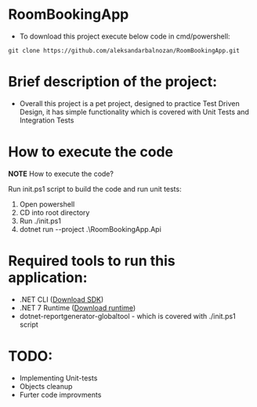 # RoomBookingApp
- To download this project execute below code in cmd/powershell:
```
git clone https://github.com/aleksandarbalnozan/RoomBookingApp.git
```
# **Brief description of the project:**
- Overall this project is a pet project, designed to practice Test Driven Design, it has simple functionality which is covered with Unit Tests and Integration Tests

# **How to execute the code**
 **NOTE**
How to execute the code? 

Run init.ps1 script to build the code and run unit tests:

1. Open powershell 
2. CD into root directory 
3. Run ./init.ps1 
4. dotnet run --project .\RoomBookingApp.Api


# **Required tools to run this application:**
- .NET CLI ([Download SDK](https://dotnet.microsoft.com/en-us/download/dotnet/7.0))
- .NET 7 Runtime ([Download runtime](https://dotnet.microsoft.com/en-us/download/dotnet/7.0))
- dotnet-reportgenerator-globaltool - which is covered with ./init.ps1 script

# **TODO:**
- Implementing Unit-tests
- Objects cleanup
- Furter code improvments
